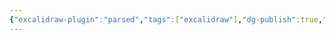 ```yaml
---
{"excalidraw-plugin":"parsed","tags":["excalidraw"],"dg-publish":true,"permalink":"/docs/assets/Drawing 2023-10-12 18.54.09.excalidraw/","dgPassFrontmatter":true}
---
```

<style> .container {font-family: sans-serif; text-align: center;} .button-wrapper button {z-index: 1;height: 40px; width: 100px; margin: 10px;padding: 5px;} .excalidraw .App-menu_top .buttonList { display: flex;} .excalidraw-wrapper { height: 800px; margin: 50px; position: relative;} :root[dir="ltr"] .excalidraw .layer-ui__wrapper .zen-mode-transition.App-menu_bottom--transition-left {transform: none;} </style><script src="https://cdn.jsdelivr.net/npm/react@17/umd/react.production.min.js"></script><script src="https://cdn.jsdelivr.net/npm/react-dom@17/umd/react-dom.production.min.js"></script><script type="text/javascript" src="https://cdn.jsdelivr.net/npm/@excalidraw/excalidraw@0/dist/excalidraw.production.min.js"></script><div id="Drawing_2023-10-12_1854.09.excalidraw.md"></div><script>(function(){const InitialData={"type":"excalidraw","version":2,"source":"https://github.com/zsviczian/obsidian-excalidraw-plugin/releases/tag/2.7.4","elements":[{"id":"u4qiNxpEaEJG9udoCZYxi","type":"rectangle","x":177.92778746348222,"y":-452.8193907560254,"width":222.40310166063966,"height":627.4365194811079,"angle":0,"strokeColor":"transparent","backgroundColor":"#b2f2bb","fillStyle":"hachure","strokeWidth":2,"strokeStyle":"solid","roughness":1,"opacity":100,"groupIds":[],"frameId":null,"roundness":{"type":3},"seed":1801979416,"version":111,"versionNonce":994453236,"isDeleted":false,"boundElements":[],"updated":1736753022168,"link":null,"locked":false,"index":"a0"},{"id":"ppDgzsjH","type":"text","x":-358.9171714528773,"y":-358.2832421345018,"width":13.759994506835938,"height":25,"angle":0,"strokeColor":"#1e1e1e","backgroundColor":"transparent","fillStyle":"hachure","strokeWidth":1,"strokeStyle":"solid","roughness":1,"opacity":100,"groupIds":[],"frameId":null,"roundness":null,"seed":617986408,"version":88,"versionNonce":550171212,"isDeleted":false,"boundElements":[],"updated":1736753022168,"link":null,"locked":false,"text":"0","rawText":"0","fontSize":20,"fontFamily":1,"textAlign":"left","verticalAlign":"top","baseline":17,"containerId":null,"originalText":"0","lineHeight":1.25,"autoResize":true,"index":"a1"},{"id":"58nw3SC7","type":"text","x":-290.9883380126409,"y":-356.0107359776866,"width":13.6199951171875,"height":25,"angle":0,"strokeColor":"#1e1e1e","backgroundColor":"transparent","fillStyle":"hachure","strokeWidth":1,"strokeStyle":"solid","roughness":1,"opacity":100,"groupIds":[],"frameId":null,"roundness":null,"seed":1536804200,"version":91,"versionNonce":1531783284,"isDeleted":false,"boundElements":[],"updated":1736753022168,"link":null,"locked":false,"text":"3","rawText":"3","fontSize":20,"fontFamily":1,"textAlign":"left","verticalAlign":"top","baseline":17,"containerId":null,"originalText":"3","lineHeight":1.25,"autoResize":true,"index":"a2"},{"id":"VLy3uCmC","type":"text","x":-266.3778182933689,"y":-357.35787174782524,"width":12.79998779296875,"height":25,"angle":0,"strokeColor":"#1e1e1e","backgroundColor":"transparent","fillStyle":"hachure","strokeWidth":1,"strokeStyle":"solid","roughness":1,"opacity":100,"groupIds":[],"frameId":null,"roundness":null,"seed":2041808488,"version":88,"versionNonce":701417676,"isDeleted":false,"boundElements":[],"updated":1736753022168,"link":null,"locked":false,"text":"4","rawText":"4","fontSize":20,"fontFamily":1,"textAlign":"left","verticalAlign":"top","baseline":17,"containerId":null,"originalText":"4","lineHeight":1.25,"autoResize":true,"index":"a3"},{"id":"P1dJsZok","type":"text","x":-195.04402219664792,"y":-357.35787174782524,"width":10.759994506835938,"height":25,"angle":0,"strokeColor":"#1e1e1e","backgroundColor":"transparent","fillStyle":"hachure","strokeWidth":1,"strokeStyle":"solid","roughness":1,"opacity":100,"groupIds":[],"frameId":null,"roundness":null,"seed":771447832,"version":112,"versionNonce":905443828,"isDeleted":false,"boundElements":[],"updated":1736753022168,"link":null,"locked":false,"text":"7","rawText":"7","fontSize":20,"fontFamily":1,"textAlign":"left","verticalAlign":"top","baseline":17,"containerId":null,"originalText":"7","lineHeight":1.25,"autoResize":true,"index":"a4"},{"id":"k3haftB2","type":"text","x":-161.90208248863303,"y":-356.5680615549186,"width":17.639999628067017,"height":25,"angle":0,"strokeColor":"#1e1e1e","backgroundColor":"transparent","fillStyle":"hachure","strokeWidth":1,"strokeStyle":"solid","roughness":1,"opacity":100,"groupIds":[],"frameId":null,"roundness":null,"seed":446853480,"version":139,"versionNonce":1091817292,"isDeleted":false,"boundElements":[],"updated":1736753022168,"link":null,"locked":false,"text":"8","rawText":"8","fontSize":20,"fontFamily":1,"textAlign":"left","verticalAlign":"top","baseline":17,"containerId":null,"originalText":"8","lineHeight":1.25,"autoResize":true,"index":"a5"},{"id":"LOBhILNU","type":"text","x":40.99459722812975,"y":-357.35787174782524,"width":28.499990344047546,"height":25,"angle":0,"strokeColor":"#1e1e1e","backgroundColor":"transparent","fillStyle":"hachure","strokeWidth":1,"strokeStyle":"solid","roughness":1,"opacity":100,"groupIds":[],"frameId":null,"roundness":null,"seed":417400856,"version":192,"versionNonce":1716296564,"isDeleted":false,"boundElements":[],"updated":1736753022168,"link":null,"locked":false,"text":"23","rawText":"23","fontSize":20,"fontFamily":1,"textAlign":"left","verticalAlign":"top","baseline":17,"containerId":null,"originalText":"23","lineHeight":1.25,"autoResize":true,"index":"a6"},{"id":"giE3VXRQ","type":"text","x":70.23820176673456,"y":-357.35787174782524,"width":27.479991793632507,"height":25,"angle":0,"strokeColor":"#1e1e1e","backgroundColor":"transparent","fillStyle":"hachure","strokeWidth":1,"strokeStyle":"solid","roughness":1,"opacity":100,"groupIds":[],"frameId":null,"roundness":null,"seed":1944148072,"version":226,"versionNonce":1727268300,"isDeleted":false,"boundElements":[],"updated":1736753022168,"link":null,"locked":false,"text":"24","rawText":"24","fontSize":20,"fontFamily":1,"textAlign":"left","verticalAlign":"top","baseline":17,"containerId":null,"originalText":"24","lineHeight":1.25,"autoResize":true,"index":"a7"},{"id":"0p8TuzvX","type":"text","x":149.7747803119027,"y":-357.35787174782524,"width":25.459989428520203,"height":25,"angle":0,"strokeColor":"#1e1e1e","backgroundColor":"transparent","fillStyle":"hachure","strokeWidth":1,"strokeStyle":"solid","roughness":1,"opacity":100,"groupIds":[],"frameId":null,"roundness":null,"seed":1755840280,"version":286,"versionNonce":915475700,"isDeleted":false,"boundElements":[],"updated":1736753022168,"link":null,"locked":false,"text":"27","rawText":"27","fontSize":20,"fontFamily":1,"textAlign":"left","verticalAlign":"top","baseline":17,"containerId":null,"originalText":"27","lineHeight":1.25,"autoResize":true,"index":"a8"},{"id":"W8z7BFDH","type":"text","x":182.5170032167212,"y":-357.35787174782524,"width":31.439990878105164,"height":25,"angle":0,"strokeColor":"#1e1e1e","backgroundColor":"transparent","fillStyle":"hachure","strokeWidth":1,"strokeStyle":"solid","roughness":1,"opacity":100,"groupIds":[],"frameId":null,"roundness":null,"seed":1969743720,"version":296,"versionNonce":9006156,"isDeleted":false,"boundElements":[],"updated":1736753022168,"link":null,"locked":false,"text":"28","rawText":"28","fontSize":20,"fontFamily":1,"textAlign":"left","verticalAlign":"top","baseline":17,"containerId":null,"originalText":"28","lineHeight":1.25,"autoResize":true,"index":"a9"},{"id":"d7T3ud2VEyRtM8vg-K3I_","type":"rectangle","x":-363.29735416173935,"y":-335.8616625048545,"width":817.4207916259766,"height":66.60978698730467,"angle":0,"strokeColor":"#1e1e1e","backgroundColor":"transparent","fillStyle":"hachure","strokeWidth":1,"strokeStyle":"solid","roughness":1,"opacity":100,"groupIds":["ixTxuLiCCy8pzfKq3PKO6"],"frameId":null,"roundness":{"type":3},"seed":969770600,"version":178,"versionNonce":944459380,"isDeleted":false,"boundElements":[],"updated":1736753022168,"link":null,"locked":false,"index":"aA"},{"id":"Aa9W5m80wjH_mQC1P5KBn","type":"rectangle","x":-364.4778808951378,"y":-336.26183950680763,"width":90,"height":68,"angle":0,"strokeColor":"#1e1e1e","backgroundColor":"transparent","fillStyle":"hachure","strokeWidth":1,"strokeStyle":"solid","roughness":1,"opacity":100,"groupIds":["ixTxuLiCCy8pzfKq3PKO6"],"frameId":null,"roundness":{"type":3},"seed":1579186536,"version":177,"versionNonce":1068368588,"isDeleted":false,"boundElements":[{"type":"text","id":"cohfVWtv"}],"updated":1736753022168,"link":null,"locked":false,"index":"aB"},{"id":"cohfVWtv","type":"text","x":-333.30787003040314,"y":-314.76183950680763,"width":27.6599782705307,"height":25,"angle":0,"strokeColor":"#1e1e1e","backgroundColor":"transparent","fillStyle":"hachure","strokeWidth":1,"strokeStyle":"solid","roughness":1,"opacity":100,"groupIds":["ixTxuLiCCy8pzfKq3PKO6"],"frameId":null,"roundness":null,"seed":27069544,"version":141,"versionNonce":1547788276,"isDeleted":false,"boundElements":[],"updated":1736753022168,"link":null,"locked":false,"text":"tid","rawText":"tid","fontSize":20,"fontFamily":1,"textAlign":"center","verticalAlign":"middle","baseline":17,"containerId":"Aa9W5m80wjH_mQC1P5KBn","originalText":"tid","lineHeight":1.25,"autoResize":true,"index":"aC"},{"id":"1palzOms4CPAIvxLtG3KT","type":"rectangle","x":-272.5612242304957,"y":-337.9139197296083,"width":98,"height":68,"angle":0,"strokeColor":"#1e1e1e","backgroundColor":"transparent","fillStyle":"hachure","strokeWidth":1,"strokeStyle":"solid","roughness":1,"opacity":100,"groupIds":["ixTxuLiCCy8pzfKq3PKO6"],"frameId":null,"roundness":{"type":3},"seed":1309622120,"version":333,"versionNonce":184273228,"isDeleted":false,"boundElements":[{"type":"text","id":"x1FnXIuV"}],"updated":1736753022168,"link":null,"locked":false,"index":"aD"},{"id":"x1FnXIuV","type":"text","x":-258.1211956971562,"y":-316.4139197296083,"width":69.119942933321,"height":25,"angle":0,"strokeColor":"#1e1e1e","backgroundColor":"transparent","fillStyle":"hachure","strokeWidth":1,"strokeStyle":"solid","roughness":1,"opacity":100,"groupIds":["ixTxuLiCCy8pzfKq3PKO6"],"frameId":null,"roundness":null,"seed":1405293160,"version":335,"versionNonce":175718772,"isDeleted":false,"boundElements":[],"updated":1736753022168,"link":null,"locked":false,"text":"status","rawText":"status","fontSize":20,"fontFamily":1,"textAlign":"center","verticalAlign":"middle","baseline":17,"containerId":"1palzOms4CPAIvxLtG3KT","originalText":"status","lineHeight":1.25,"autoResize":true,"index":"aE"},{"id":"X5KxUd_dHkeO9Pm3vnygY","type":"rectangle","x":-172.4690500113869,"y":-336.26183950680763,"width":240,"height":68,"angle":0,"strokeColor":"#1e1e1e","backgroundColor":"transparent","fillStyle":"hachure","strokeWidth":1,"strokeStyle":"solid","roughness":1,"opacity":100,"groupIds":["ixTxuLiCCy8pzfKq3PKO6"],"frameId":null,"roundness":{"type":3},"seed":964986216,"version":395,"versionNonce":1707917260,"isDeleted":false,"boundElements":[{"type":"text","id":"CdUtl9P0"}],"updated":1736753022168,"link":null,"locked":false,"index":"aF"},{"id":"CdUtl9P0","type":"text","x":-76.0490408602858,"y":-314.76183950680763,"width":47.159981697797775,"height":25,"angle":0,"strokeColor":"#1e1e1e","backgroundColor":"transparent","fillStyle":"hachure","strokeWidth":1,"strokeStyle":"solid","roughness":1,"opacity":100,"groupIds":["ixTxuLiCCy8pzfKq3PKO6"],"frameId":null,"roundness":null,"seed":1822398568,"version":389,"versionNonce":976810740,"isDeleted":false,"boundElements":[],"updated":1736753022168,"link":null,"locked":false,"text":"name","rawText":"name","fontSize":20,"fontFamily":1,"textAlign":"center","verticalAlign":"middle","baseline":17,"containerId":"X5KxUd_dHkeO9Pm3vnygY","originalText":"name","lineHeight":1.25,"autoResize":true,"index":"aG"},{"id":"DRltK24RGw-OjE3BYmdy3","type":"rectangle","x":68.12544826749996,"y":-336.26183950680763,"width":111,"height":68,"angle":0,"strokeColor":"#1e1e1e","backgroundColor":"transparent","fillStyle":"hachure","strokeWidth":1,"strokeStyle":"solid","roughness":1,"opacity":100,"groupIds":["ixTxuLiCCy8pzfKq3PKO6"],"frameId":null,"roundness":{"type":3},"seed":1356876648,"version":505,"versionNonce":1480255052,"isDeleted":false,"boundElements":[{"type":"text","id":"2wH4PHIs"},{"id":"SEc-RxDTXRUvOD1_Dq1uW","type":"arrow"}],"updated":1736753022168,"link":null,"locked":false,"index":"aH"},{"id":"2wH4PHIs","type":"text","x":89.26548747305111,"y":-314.76183950680763,"width":68.7199215888977,"height":25,"angle":0,"strokeColor":"#1e1e1e","backgroundColor":"transparent","fillStyle":"hachure","strokeWidth":1,"strokeStyle":"solid","roughness":1,"opacity":100,"groupIds":["ixTxuLiCCy8pzfKq3PKO6"],"frameId":null,"roundness":null,"seed":1888657000,"version":496,"versionNonce":168195188,"isDeleted":false,"boundElements":[],"updated":1736753022168,"link":null,"locked":false,"text":"priority","rawText":"priority","fontSize":20,"fontFamily":1,"textAlign":"center","verticalAlign":"middle","baseline":17,"containerId":"DRltK24RGw-OjE3BYmdy3","originalText":"priority","lineHeight":1.25,"autoResize":true,"index":"aI"},{"id":"ImJa7vVRBCGzlJTCNyPUp","type":"rectangle","x":179.3868685126622,"y":-336.26183950680763,"width":111,"height":68,"angle":0,"strokeColor":"#1e1e1e","backgroundColor":"transparent","fillStyle":"hachure","strokeWidth":1,"strokeStyle":"solid","roughness":1,"opacity":100,"groupIds":["ixTxuLiCCy8pzfKq3PKO6"],"frameId":null,"roundness":{"type":3},"seed":746754408,"version":572,"versionNonce":1461730508,"isDeleted":false,"boundElements":[{"type":"text","id":"SGlqFhiW"},{"id":"5DPBAK4BlTlhrVUKSb4hM","type":"arrow"},{"id":"oUFAbRFKvEh4UEuGad054","type":"arrow"}],"updated":1736753022168,"link":null,"locked":false,"index":"aJ"},{"id":"SGlqFhiW","type":"text","x":189.89691292348698,"y":-314.76183950680763,"width":89.97991117835045,"height":25,"angle":0,"strokeColor":"#1e1e1e","backgroundColor":"transparent","fillStyle":"hachure","strokeWidth":1,"strokeStyle":"solid","roughness":1,"opacity":100,"groupIds":["ixTxuLiCCy8pzfKq3PKO6"],"frameId":null,"roundness":null,"seed":1811686504,"version":581,"versionNonce":1470612980,"isDeleted":false,"boundElements":[],"updated":1736753022168,"link":null,"locked":false,"text":"elem::prev","rawText":"elem::prev","fontSize":20,"fontFamily":1,"textAlign":"center","verticalAlign":"middle","baseline":17,"containerId":"ImJa7vVRBCGzlJTCNyPUp","originalText":"elem::prev","lineHeight":1.25,"autoResize":true,"index":"aK"},{"id":"-lWjFi3uHyZ3wBvmuTiqQ","type":"rectangle","x":289.93702878572105,"y":-336.26183950680763,"width":111,"height":68,"angle":0,"strokeColor":"#1e1e1e","backgroundColor":"transparent","fillStyle":"hachure","strokeWidth":1,"strokeStyle":"solid","roughness":1,"opacity":100,"groupIds":["ixTxuLiCCy8pzfKq3PKO6"],"frameId":null,"roundness":{"type":3},"seed":1288394600,"version":599,"versionNonce":739689292,"isDeleted":false,"boundElements":[{"type":"text","id":"fzCV5Pen"}],"updated":1736753022168,"link":null,"locked":false,"index":"aL"},{"id":"fzCV5Pen","type":"text","x":299.28707303620934,"y":-314.76183950680763,"width":92.29991149902344,"height":25,"angle":0,"strokeColor":"#1e1e1e","backgroundColor":"transparent","fillStyle":"hachure","strokeWidth":1,"strokeStyle":"solid","roughness":1,"opacity":100,"groupIds":["ixTxuLiCCy8pzfKq3PKO6"],"frameId":null,"roundness":null,"seed":1396451944,"version":610,"versionNonce":1478682484,"isDeleted":false,"boundElements":[],"updated":1736753022168,"link":null,"locked":false,"text":"elem::next","rawText":"elem::next","fontSize":20,"fontFamily":1,"textAlign":"center","verticalAlign":"middle","baseline":17,"containerId":"-lWjFi3uHyZ3wBvmuTiqQ","originalText":"elem::next","lineHeight":1.25,"autoResize":true,"index":"aM"},{"id":"UUoWbxwE","type":"text","x":260.06941256357646,"y":-357.17539233767036,"width":25.97998046875,"height":25,"angle":0,"strokeColor":"#1e1e1e","backgroundColor":"transparent","fillStyle":"hachure","strokeWidth":1,"strokeStyle":"solid","roughness":1,"opacity":100,"groupIds":[],"frameId":null,"roundness":null,"seed":1361584152,"version":323,"versionNonce":1568176588,"isDeleted":false,"boundElements":[],"updated":1736753022168,"link":null,"locked":false,"text":"35","rawText":"35","fontSize":20,"fontFamily":1,"textAlign":"left","verticalAlign":"top","baseline":17,"containerId":null,"originalText":"35","lineHeight":1.25,"autoResize":true,"index":"aN"},{"id":"LehrmiJt","type":"text","x":296.4795365807003,"y":-357.35787174782524,"width":26.41998291015625,"height":25,"angle":0,"strokeColor":"#1e1e1e","backgroundColor":"transparent","fillStyle":"hachure","strokeWidth":1,"strokeStyle":"solid","roughness":1,"opacity":100,"groupIds":[],"frameId":null,"roundness":null,"seed":287426920,"version":338,"versionNonce":800970996,"isDeleted":false,"boundElements":[],"updated":1736753022168,"link":null,"locked":false,"text":"36","rawText":"36","fontSize":20,"fontFamily":1,"textAlign":"left","verticalAlign":"top","baseline":17,"containerId":null,"originalText":"36","lineHeight":1.25,"autoResize":true,"index":"aO"},{"id":"MCMHAOxq","type":"text","x":374.62368434415265,"y":-357.35787174782524,"width":18.219985961914062,"height":25,"angle":0,"strokeColor":"#1e1e1e","backgroundColor":"transparent","fillStyle":"hachure","strokeWidth":1,"strokeStyle":"solid","roughness":1,"opacity":100,"groupIds":[],"frameId":null,"roundness":null,"seed":770742120,"version":357,"versionNonce":375349324,"isDeleted":false,"boundElements":[],"updated":1736753022168,"link":null,"locked":false,"text":"41","rawText":"41","fontSize":20,"fontFamily":1,"textAlign":"left","verticalAlign":"top","baseline":17,"containerId":null,"originalText":"41","lineHeight":1.25,"autoResize":true,"index":"aP"},{"id":"zfaDhMyRJ0Ns5_SXa9A79","type":"arrow","x":345.6622284283795,"y":-275.38471735001957,"width":157.95214377314556,"height":54.442652411885945,"angle":0,"strokeColor":"#1e1e1e","backgroundColor":"transparent","fillStyle":"hachure","strokeWidth":1,"strokeStyle":"solid","roughness":1,"opacity":100,"groupIds":[],"frameId":null,"roundness":{"type":2},"seed":437951848,"version":228,"versionNonce":167680628,"isDeleted":false,"boundElements":[],"updated":1736753022168,"link":null,"locked":false,"points":[[0,0],[-15.781084744841223,37.29020848349319],[-148.630649181752,19.760310363639178],[-157.95214377314556,54.442652411885945]],"lastCommittedPoint":null,"startBinding":null,"endBinding":{"focus":0.3186239050383069,"gap":1,"elementId":"yrF7SKwoRFuS7cKK9csYn"},"startArrowhead":null,"endArrowhead":"arrow","index":"aQ"},{"id":"yrF7SKwoRFuS7cKK9csYn","type":"rectangle","x":-363.29735416173935,"y":-220.19231704153458,"width":817.4207916259766,"height":66.60978698730467,"angle":0,"strokeColor":"#1e1e1e","backgroundColor":"transparent","fillStyle":"hachure","strokeWidth":1,"strokeStyle":"solid","roughness":1,"opacity":100,"groupIds":["EXTAjIpfT91qgEBjwCsyA"],"frameId":null,"roundness":{"type":3},"seed":366063384,"version":213,"versionNonce":245724876,"isDeleted":false,"boundElements":[],"updated":1736753022168,"link":null,"locked":false,"index":"aR"},{"id":"3uUf9UGJ05gY0wVOMjSTz","type":"rectangle","x":-364.4778808951378,"y":-220.5924940434877,"width":90,"height":68,"angle":0,"strokeColor":"#1e1e1e","backgroundColor":"transparent","fillStyle":"hachure","strokeWidth":1,"strokeStyle":"solid","roughness":1,"opacity":100,"groupIds":["EXTAjIpfT91qgEBjwCsyA"],"frameId":null,"roundness":{"type":3},"seed":1929120792,"version":211,"versionNonce":833301492,"isDeleted":false,"boundElements":[{"type":"text","id":"toaAkj3Z"}],"updated":1736753022168,"link":null,"locked":false,"index":"aS"},{"id":"toaAkj3Z","type":"text","x":-333.30787003040314,"y":-199.0924940434877,"width":27.6599782705307,"height":25,"angle":0,"strokeColor":"#1e1e1e","backgroundColor":"transparent","fillStyle":"hachure","strokeWidth":1,"strokeStyle":"solid","roughness":1,"opacity":100,"groupIds":["EXTAjIpfT91qgEBjwCsyA"],"frameId":null,"roundness":null,"seed":1423100184,"version":175,"versionNonce":1927593292,"isDeleted":false,"boundElements":[],"updated":1736753022168,"link":null,"locked":false,"text":"tid","rawText":"tid","fontSize":20,"fontFamily":1,"textAlign":"center","verticalAlign":"middle","baseline":17,"containerId":"3uUf9UGJ05gY0wVOMjSTz","originalText":"tid","lineHeight":1.25,"autoResize":true,"index":"aT"},{"id":"6Jf0NR95fUPrx-VfLxPL1","type":"rectangle","x":-272.5612242304957,"y":-222.2445742662884,"width":98,"height":68,"angle":0,"strokeColor":"#1e1e1e","backgroundColor":"transparent","fillStyle":"hachure","strokeWidth":1,"strokeStyle":"solid","roughness":1,"opacity":100,"groupIds":["EXTAjIpfT91qgEBjwCsyA"],"frameId":null,"roundness":{"type":3},"seed":650765848,"version":367,"versionNonce":684297588,"isDeleted":false,"boundElements":[{"type":"text","id":"TkSEJsxN"}],"updated":1736753022168,"link":null,"locked":false,"index":"aU"},{"id":"TkSEJsxN","type":"text","x":-258.1211956971562,"y":-200.7445742662884,"width":69.119942933321,"height":25,"angle":0,"strokeColor":"#1e1e1e","backgroundColor":"transparent","fillStyle":"hachure","strokeWidth":1,"strokeStyle":"solid","roughness":1,"opacity":100,"groupIds":["EXTAjIpfT91qgEBjwCsyA"],"frameId":null,"roundness":null,"seed":1171612440,"version":369,"versionNonce":1282880460,"isDeleted":false,"boundElements":[],"updated":1736753022168,"link":null,"locked":false,"text":"status","rawText":"status","fontSize":20,"fontFamily":1,"textAlign":"center","verticalAlign":"middle","baseline":17,"containerId":"6Jf0NR95fUPrx-VfLxPL1","originalText":"status","lineHeight":1.25,"autoResize":true,"index":"aV"},{"id":"jFfUxtUBhV8QVigPeO0Cm","type":"rectangle","x":-172.4690500113869,"y":-220.5924940434877,"width":240,"height":68,"angle":0,"strokeColor":"#1e1e1e","backgroundColor":"transparent","fillStyle":"hachure","strokeWidth":1,"strokeStyle":"solid","roughness":1,"opacity":100,"groupIds":["EXTAjIpfT91qgEBjwCsyA"],"frameId":null,"roundness":{"type":3},"seed":1349074968,"version":429,"versionNonce":1084210932,"isDeleted":false,"boundElements":[{"type":"text","id":"QQjDE0Dz"}],"updated":1736753022168,"link":null,"locked":false,"index":"aW"},{"id":"QQjDE0Dz","type":"text","x":-76.0490408602858,"y":-199.0924940434877,"width":47.159981697797775,"height":25,"angle":0,"strokeColor":"#1e1e1e","backgroundColor":"transparent","fillStyle":"hachure","strokeWidth":1,"strokeStyle":"solid","roughness":1,"opacity":100,"groupIds":["EXTAjIpfT91qgEBjwCsyA"],"frameId":null,"roundness":null,"seed":1987673368,"version":423,"versionNonce":1769396812,"isDeleted":false,"boundElements":[],"updated":1736753022168,"link":null,"locked":false,"text":"name","rawText":"name","fontSize":20,"fontFamily":1,"textAlign":"center","verticalAlign":"middle","baseline":17,"containerId":"jFfUxtUBhV8QVigPeO0Cm","originalText":"name","lineHeight":1.25,"autoResize":true,"index":"aX"},{"id":"lrmwGt76d2nGZYgwcgf7p","type":"rectangle","x":68.12544826749996,"y":-220.5924940434877,"width":111,"height":68,"angle":0,"strokeColor":"#1e1e1e","backgroundColor":"transparent","fillStyle":"hachure","strokeWidth":1,"strokeStyle":"solid","roughness":1,"opacity":100,"groupIds":["EXTAjIpfT91qgEBjwCsyA"],"frameId":null,"roundness":{"type":3},"seed":1232738840,"version":539,"versionNonce":833863796,"isDeleted":false,"boundElements":[{"type":"text","id":"DsSP1rLy"},{"id":"aRbh4dGHvNvqi3EC57NTi","type":"arrow"}],"updated":1736753022168,"link":null,"locked":false,"index":"aY"},{"id":"DsSP1rLy","type":"text","x":89.26548747305111,"y":-199.0924940434877,"width":68.7199215888977,"height":25,"angle":0,"strokeColor":"#1e1e1e","backgroundColor":"transparent","fillStyle":"hachure","strokeWidth":1,"strokeStyle":"solid","roughness":1,"opacity":100,"groupIds":["EXTAjIpfT91qgEBjwCsyA"],"frameId":null,"roundness":null,"seed":207558424,"version":530,"versionNonce":1153282252,"isDeleted":false,"boundElements":[],"updated":1736753022168,"link":null,"locked":false,"text":"priority","rawText":"priority","fontSize":20,"fontFamily":1,"textAlign":"center","verticalAlign":"middle","baseline":17,"containerId":"lrmwGt76d2nGZYgwcgf7p","originalText":"priority","lineHeight":1.25,"autoResize":true,"index":"aZ"},{"id":"pNWhujHBCfuZluCGIRYO4","type":"rectangle","x":179.3868685126622,"y":-220.5924940434877,"width":111,"height":68,"angle":0,"strokeColor":"#1e1e1e","backgroundColor":"transparent","fillStyle":"hachure","strokeWidth":1,"strokeStyle":"solid","roughness":1,"opacity":100,"groupIds":["EXTAjIpfT91qgEBjwCsyA"],"frameId":null,"roundness":{"type":3},"seed":60584984,"version":607,"versionNonce":868979188,"isDeleted":false,"boundElements":[{"type":"text","id":"oZiFJR2O"},{"id":"SEc-RxDTXRUvOD1_Dq1uW","type":"arrow"}],"updated":1736753022168,"link":null,"locked":false,"index":"aa"},{"id":"oZiFJR2O","type":"text","x":189.89691292348698,"y":-199.0924940434877,"width":89.97991117835045,"height":25,"angle":0,"strokeColor":"#1e1e1e","backgroundColor":"transparent","fillStyle":"hachure","strokeWidth":1,"strokeStyle":"solid","roughness":1,"opacity":100,"groupIds":["EXTAjIpfT91qgEBjwCsyA"],"frameId":null,"roundness":null,"seed":1160130840,"version":615,"versionNonce":1843771212,"isDeleted":false,"boundElements":[],"updated":1736753022168,"link":null,"locked":false,"text":"elem::prev","rawText":"elem::prev","fontSize":20,"fontFamily":1,"textAlign":"center","verticalAlign":"middle","baseline":17,"containerId":"pNWhujHBCfuZluCGIRYO4","originalText":"elem::prev","lineHeight":1.25,"autoResize":true,"index":"ab"},{"id":"5M0ufHfITAgGj4vg6rqYN","type":"rectangle","x":289.93702878572105,"y":-220.5924940434877,"width":111,"height":68,"angle":0,"strokeColor":"#1e1e1e","backgroundColor":"transparent","fillStyle":"hachure","strokeWidth":1,"strokeStyle":"solid","roughness":1,"opacity":100,"groupIds":["EXTAjIpfT91qgEBjwCsyA"],"frameId":null,"roundness":{"type":3},"seed":141577752,"version":633,"versionNonce":367866740,"isDeleted":false,"boundElements":[{"type":"text","id":"DRWTsRdh"}],"updated":1736753022168,"link":null,"locked":false,"index":"ac"},{"id":"DRWTsRdh","type":"text","x":299.28707303620934,"y":-199.0924940434877,"width":92.29991149902344,"height":25,"angle":0,"strokeColor":"#1e1e1e","backgroundColor":"transparent","fillStyle":"hachure","strokeWidth":1,"strokeStyle":"solid","roughness":1,"opacity":100,"groupIds":["EXTAjIpfT91qgEBjwCsyA"],"frameId":null,"roundness":null,"seed":1986972440,"version":644,"versionNonce":1900604876,"isDeleted":false,"boundElements":[],"updated":1736753022168,"link":null,"locked":false,"text":"elem::next","rawText":"elem::next","fontSize":20,"fontFamily":1,"textAlign":"center","verticalAlign":"middle","baseline":17,"containerId":"5M0ufHfITAgGj4vg6rqYN","originalText":"elem::next","lineHeight":1.25,"autoResize":true,"index":"ad"},{"id":"wQwHR2JLY1_7qEqB5LADu","type":"arrow","x":345.6622284283795,"y":-159.71537188669964,"width":158.04879298420087,"height":54.692084888679005,"angle":0,"strokeColor":"#1e1e1e","backgroundColor":"transparent","fillStyle":"hachure","strokeWidth":1,"strokeStyle":"solid","roughness":1,"opacity":100,"groupIds":[],"frameId":null,"roundness":{"type":2},"seed":2039851032,"version":262,"versionNonce":1821991146,"isDeleted":false,"boundElements":[],"updated":1736753022256,"link":null,"locked":false,"points":[[0,0],[-15.781084744841223,37.29020848349319],[-148.630649181752,19.760310363639178],[-158.04879298420087,54.692084888679005]],"lastCommittedPoint":null,"startBinding":null,"endBinding":{"focus":0.8690305019145701,"gap":8.487987176678644,"elementId":"Vd3a1e5EWXU_EJXhrgJ34"},"startArrowhead":null,"endArrowhead":"arrow","index":"ae"},{"id":"-v7pwpoUTNl368lKHf2LQ","type":"rectangle","x":-363.29735416173935,"y":-109.72839909218163,"width":817.4207916259766,"height":66.60978698730467,"angle":0,"strokeColor":"#1e1e1e","backgroundColor":"transparent","fillStyle":"hachure","strokeWidth":1,"strokeStyle":"solid","roughness":1,"opacity":100,"groupIds":["RZxdy1jSdSy_N24dDDSN8"],"frameId":null,"roundness":{"type":3},"seed":931011176,"version":273,"versionNonce":1073828940,"isDeleted":false,"boundElements":[],"updated":1736753022168,"link":null,"locked":false,"index":"af"},{"id":"Z63VusxRTpjjzsRueYmPs","type":"rectangle","x":-364.4778808951378,"y":-110.12857609413476,"width":90,"height":68,"angle":0,"strokeColor":"#1e1e1e","backgroundColor":"transparent","fillStyle":"hachure","strokeWidth":1,"strokeStyle":"solid","roughness":1,"opacity":100,"groupIds":["RZxdy1jSdSy_N24dDDSN8"],"frameId":null,"roundness":{"type":3},"seed":10390888,"version":271,"versionNonce":983950964,"isDeleted":false,"boundElements":[{"type":"text","id":"HI8l49mo"}],"updated":1736753022168,"link":null,"locked":false,"index":"ag"},{"id":"HI8l49mo","type":"text","x":-333.30787003040314,"y":-88.62857609413476,"width":27.6599782705307,"height":25,"angle":0,"strokeColor":"#1e1e1e","backgroundColor":"transparent","fillStyle":"hachure","strokeWidth":1,"strokeStyle":"solid","roughness":1,"opacity":100,"groupIds":["RZxdy1jSdSy_N24dDDSN8"],"frameId":null,"roundness":null,"seed":1396220008,"version":235,"versionNonce":401140428,"isDeleted":false,"boundElements":[],"updated":1736753022168,"link":null,"locked":false,"text":"tid","rawText":"tid","fontSize":20,"fontFamily":1,"textAlign":"center","verticalAlign":"middle","baseline":17,"containerId":"Z63VusxRTpjjzsRueYmPs","originalText":"tid","lineHeight":1.25,"autoResize":true,"index":"ah"},{"id":"c9DNleHYaogK365hq5EAl","type":"rectangle","x":-272.5612242304957,"y":-111.78065631693545,"width":98,"height":68,"angle":0,"strokeColor":"#1e1e1e","backgroundColor":"transparent","fillStyle":"hachure","strokeWidth":1,"strokeStyle":"solid","roughness":1,"opacity":100,"groupIds":["RZxdy1jSdSy_N24dDDSN8"],"frameId":null,"roundness":{"type":3},"seed":253252456,"version":427,"versionNonce":1737029620,"isDeleted":false,"boundElements":[{"type":"text","id":"Ra5QIXGj"}],"updated":1736753022168,"link":null,"locked":false,"index":"ai"},{"id":"Ra5QIXGj","type":"text","x":-258.1211956971562,"y":-90.28065631693545,"width":69.119942933321,"height":25,"angle":0,"strokeColor":"#1e1e1e","backgroundColor":"transparent","fillStyle":"hachure","strokeWidth":1,"strokeStyle":"solid","roughness":1,"opacity":100,"groupIds":["RZxdy1jSdSy_N24dDDSN8"],"frameId":null,"roundness":null,"seed":982099560,"version":429,"versionNonce":1805234508,"isDeleted":false,"boundElements":[],"updated":1736753022168,"link":null,"locked":false,"text":"status","rawText":"status","fontSize":20,"fontFamily":1,"textAlign":"center","verticalAlign":"middle","baseline":17,"containerId":"c9DNleHYaogK365hq5EAl","originalText":"status","lineHeight":1.25,"autoResize":true,"index":"aj"},{"id":"UwC8QuJa3HX1bcwHkY4PS","type":"rectangle","x":-172.4690500113869,"y":-110.12857609413476,"width":240,"height":68,"angle":0,"strokeColor":"#1e1e1e","backgroundColor":"transparent","fillStyle":"hachure","strokeWidth":1,"strokeStyle":"solid","roughness":1,"opacity":100,"groupIds":["RZxdy1jSdSy_N24dDDSN8"],"frameId":null,"roundness":{"type":3},"seed":844667240,"version":489,"versionNonce":2030950772,"isDeleted":false,"boundElements":[{"type":"text","id":"JgPsubAU"}],"updated":1736753022168,"link":null,"locked":false,"index":"ak"},{"id":"JgPsubAU","type":"text","x":-76.0490408602858,"y":-88.62857609413476,"width":47.159981697797775,"height":25,"angle":0,"strokeColor":"#1e1e1e","backgroundColor":"transparent","fillStyle":"hachure","strokeWidth":1,"strokeStyle":"solid","roughness":1,"opacity":100,"groupIds":["RZxdy1jSdSy_N24dDDSN8"],"frameId":null,"roundness":null,"seed":1506880616,"version":483,"versionNonce":1248700364,"isDeleted":false,"boundElements":[],"updated":1736753022168,"link":null,"locked":false,"text":"name","rawText":"name","fontSize":20,"fontFamily":1,"textAlign":"center","verticalAlign":"middle","baseline":17,"containerId":"UwC8QuJa3HX1bcwHkY4PS","originalText":"name","lineHeight":1.25,"autoResize":true,"index":"al"},{"id":"Vd3a1e5EWXU_EJXhrgJ34","type":"rectangle","x":68.12544826749996,"y":-110.12857609413476,"width":111,"height":68,"angle":0,"strokeColor":"#1e1e1e","backgroundColor":"transparent","fillStyle":"hachure","strokeWidth":1,"strokeStyle":"solid","roughness":1,"opacity":100,"groupIds":["RZxdy1jSdSy_N24dDDSN8"],"frameId":null,"roundness":{"type":3},"seed":1254055784,"version":599,"versionNonce":444238580,"isDeleted":false,"boundElements":[{"id":"wQwHR2JLY1_7qEqB5LADu","type":"arrow"},{"type":"text","id":"ebFrszDt"},{"id":"iIdApczJ-LbqQgQn2FVp1","type":"arrow"}],"updated":1736753022168,"link":null,"locked":false,"index":"am"},{"id":"ebFrszDt","type":"text","x":89.26548747305111,"y":-88.62857609413476,"width":68.7199215888977,"height":25,"angle":0,"strokeColor":"#1e1e1e","backgroundColor":"transparent","fillStyle":"hachure","strokeWidth":1,"strokeStyle":"solid","roughness":1,"opacity":100,"groupIds":["RZxdy1jSdSy_N24dDDSN8"],"frameId":null,"roundness":null,"seed":91173480,"version":590,"versionNonce":1216269900,"isDeleted":false,"boundElements":[],"updated":1736753022168,"link":null,"locked":false,"text":"priority","rawText":"priority","fontSize":20,"fontFamily":1,"textAlign":"center","verticalAlign":"middle","baseline":17,"containerId":"Vd3a1e5EWXU_EJXhrgJ34","originalText":"priority","lineHeight":1.25,"autoResize":true,"index":"an"},{"id":"ZpWWHM2WWUnnXf26y6-bC","type":"rectangle","x":179.3868685126622,"y":-110.12857609413476,"width":111,"height":68,"angle":0,"strokeColor":"#1e1e1e","backgroundColor":"transparent","fillStyle":"hachure","strokeWidth":1,"strokeStyle":"solid","roughness":1,"opacity":100,"groupIds":["RZxdy1jSdSy_N24dDDSN8"],"frameId":null,"roundness":{"type":3},"seed":548185448,"version":663,"versionNonce":508890228,"isDeleted":false,"boundElements":[{"type":"text","id":"EGnvfyJg"}],"updated":1736753022168,"link":null,"locked":false,"index":"ao"},{"id":"EGnvfyJg","type":"text","x":189.89691292348698,"y":-88.62857609413476,"width":89.97991117835045,"height":25,"angle":0,"strokeColor":"#1e1e1e","backgroundColor":"transparent","fillStyle":"hachure","strokeWidth":1,"strokeStyle":"solid","roughness":1,"opacity":100,"groupIds":["RZxdy1jSdSy_N24dDDSN8"],"frameId":null,"roundness":null,"seed":2042869864,"version":675,"versionNonce":1722229964,"isDeleted":false,"boundElements":[],"updated":1736753022168,"link":null,"locked":false,"text":"elem::prev","rawText":"elem::prev","fontSize":20,"fontFamily":1,"textAlign":"center","verticalAlign":"middle","baseline":17,"containerId":"ZpWWHM2WWUnnXf26y6-bC","originalText":"elem::prev","lineHeight":1.25,"autoResize":true,"index":"ap"},{"id":"L3rZyBKUYHFkGHdWnozuV","type":"rectangle","x":289.93702878572105,"y":-110.12857609413476,"width":111,"height":68,"angle":0,"strokeColor":"#1e1e1e","backgroundColor":"transparent","fillStyle":"hachure","strokeWidth":1,"strokeStyle":"solid","roughness":1,"opacity":100,"groupIds":["RZxdy1jSdSy_N24dDDSN8"],"frameId":null,"roundness":{"type":3},"seed":1686137704,"version":693,"versionNonce":375610868,"isDeleted":false,"boundElements":[{"type":"text","id":"31Z8bZoz"}],"updated":1736753022168,"link":null,"locked":false,"index":"aq"},{"id":"31Z8bZoz","type":"text","x":299.28707303620934,"y":-88.62857609413476,"width":92.29991149902344,"height":25,"angle":0,"strokeColor":"#1e1e1e","backgroundColor":"transparent","fillStyle":"hachure","strokeWidth":1,"strokeStyle":"solid","roughness":1,"opacity":100,"groupIds":["RZxdy1jSdSy_N24dDDSN8"],"frameId":null,"roundness":null,"seed":1529790056,"version":704,"versionNonce":2055252812,"isDeleted":false,"boundElements":[],"updated":1736753022168,"link":null,"locked":false,"text":"elem::next","rawText":"elem::next","fontSize":20,"fontFamily":1,"textAlign":"center","verticalAlign":"middle","baseline":17,"containerId":"L3rZyBKUYHFkGHdWnozuV","originalText":"elem::next","lineHeight":1.25,"autoResize":true,"index":"ar"},{"id":"DVgxZ4nBBEvEpHcIyguTk","type":"arrow","x":345.6622284283795,"y":-49.251453937346696,"width":158.04879298420087,"height":54.69208488867898,"angle":0,"strokeColor":"#1e1e1e","backgroundColor":"transparent","fillStyle":"hachure","strokeWidth":1,"strokeStyle":"solid","roughness":1,"opacity":100,"groupIds":[],"frameId":null,"roundness":{"type":2},"seed":781889896,"version":320,"versionNonce":1894887018,"isDeleted":false,"boundElements":[],"updated":1736753022256,"link":null,"locked":false,"points":[[0,0],[-15.781084744841223,37.29020848349319],[-148.630649181752,19.760310363639178],[-158.04879298420087,54.69208488867898]],"lastCommittedPoint":null,"startBinding":null,"endBinding":{"elementId":"ERMzSiHT2ztT9zCoFekRh","focus":0.8608738859622873,"gap":8.487987176678644},"startArrowhead":null,"endArrowhead":"arrow","index":"as"},{"id":"dlCZ1-_elBFqKGwzifaN8","type":"rectangle","x":-363.29735416173935,"y":2.691873306811374,"width":817.4207916259766,"height":66.60978698730467,"angle":0,"strokeColor":"#1e1e1e","backgroundColor":"transparent","fillStyle":"hachure","strokeWidth":1,"strokeStyle":"solid","roughness":1,"opacity":100,"groupIds":["JXT1vr_1NOwM78dAGIGOZ"],"frameId":null,"roundness":{"type":3},"seed":448694552,"version":302,"versionNonce":375742924,"isDeleted":false,"boundElements":[{"id":"zfaDhMyRJ0Ns5_SXa9A79","type":"arrow"}],"updated":1736753022168,"link":null,"locked":false,"index":"at"},{"id":"cuALlA6DjRG-cdymkLmei","type":"rectangle","x":-364.4778808951378,"y":2.291696304858249,"width":90,"height":68,"angle":0,"strokeColor":"#1e1e1e","backgroundColor":"transparent","fillStyle":"hachure","strokeWidth":1,"strokeStyle":"solid","roughness":1,"opacity":100,"groupIds":["JXT1vr_1NOwM78dAGIGOZ"],"frameId":null,"roundness":{"type":3},"seed":960341528,"version":298,"versionNonce":1987277044,"isDeleted":false,"boundElements":[{"type":"text","id":"vxrXCh7O"}],"updated":1736753022168,"link":null,"locked":false,"index":"au"},{"id":"vxrXCh7O","type":"text","x":-333.30787003040314,"y":23.79169630485825,"width":27.6599782705307,"height":25,"angle":0,"strokeColor":"#1e1e1e","backgroundColor":"transparent","fillStyle":"hachure","strokeWidth":1,"strokeStyle":"solid","roughness":1,"opacity":100,"groupIds":["JXT1vr_1NOwM78dAGIGOZ"],"frameId":null,"roundness":null,"seed":1406214936,"version":263,"versionNonce":1903118412,"isDeleted":false,"boundElements":[],"updated":1736753022168,"link":null,"locked":false,"text":"tid","rawText":"tid","fontSize":20,"fontFamily":1,"textAlign":"center","verticalAlign":"middle","baseline":17,"containerId":"cuALlA6DjRG-cdymkLmei","originalText":"tid","lineHeight":1.25,"autoResize":true,"index":"av"},{"id":"toL3UIoxNNTavWoUMmQH6","type":"rectangle","x":-272.5612242304957,"y":0.6396160820575574,"width":98,"height":68,"angle":0,"strokeColor":"#1e1e1e","backgroundColor":"transparent","fillStyle":"hachure","strokeWidth":1,"strokeStyle":"solid","roughness":1,"opacity":100,"groupIds":["JXT1vr_1NOwM78dAGIGOZ"],"frameId":null,"roundness":{"type":3},"seed":686620696,"version":454,"versionNonce":373371508,"isDeleted":false,"boundElements":[{"type":"text","id":"jlKF0Xup"}],"updated":1736753022168,"link":null,"locked":false,"index":"aw"},{"id":"jlKF0Xup","type":"text","x":-258.1211956971562,"y":22.139616082057557,"width":69.119942933321,"height":25,"angle":0,"strokeColor":"#1e1e1e","backgroundColor":"transparent","fillStyle":"hachure","strokeWidth":1,"strokeStyle":"solid","roughness":1,"opacity":100,"groupIds":["JXT1vr_1NOwM78dAGIGOZ"],"frameId":null,"roundness":null,"seed":142949656,"version":457,"versionNonce":1333288652,"isDeleted":false,"boundElements":[],"updated":1736753022168,"link":null,"locked":false,"text":"status","rawText":"status","fontSize":20,"fontFamily":1,"textAlign":"center","verticalAlign":"middle","baseline":17,"containerId":"toL3UIoxNNTavWoUMmQH6","originalText":"status","lineHeight":1.25,"autoResize":true,"index":"ax"},{"id":"appCxvIWkrZzosO_NgvJf","type":"rectangle","x":-172.4690500113869,"y":2.291696304858249,"width":240,"height":68,"angle":0,"strokeColor":"#1e1e1e","backgroundColor":"transparent","fillStyle":"hachure","strokeWidth":1,"strokeStyle":"solid","roughness":1,"opacity":100,"groupIds":["JXT1vr_1NOwM78dAGIGOZ"],"frameId":null,"roundness":{"type":3},"seed":604887576,"version":516,"versionNonce":1239073780,"isDeleted":false,"boundElements":[{"type":"text","id":"z7co5jmz"}],"updated":1736753022168,"link":null,"locked":false,"index":"ay"},{"id":"z7co5jmz","type":"text","x":-76.0490408602858,"y":23.79169630485825,"width":47.159981697797775,"height":25,"angle":0,"strokeColor":"#1e1e1e","backgroundColor":"transparent","fillStyle":"hachure","strokeWidth":1,"strokeStyle":"solid","roughness":1,"opacity":100,"groupIds":["JXT1vr_1NOwM78dAGIGOZ"],"frameId":null,"roundness":null,"seed":1585108760,"version":511,"versionNonce":1763353932,"isDeleted":false,"boundElements":[],"updated":1736753022168,"link":null,"locked":false,"text":"name","rawText":"name","fontSize":20,"fontFamily":1,"textAlign":"center","verticalAlign":"middle","baseline":17,"containerId":"appCxvIWkrZzosO_NgvJf","originalText":"name","lineHeight":1.25,"autoResize":true,"index":"az"},{"id":"ERMzSiHT2ztT9zCoFekRh","type":"rectangle","x":68.12544826749996,"y":2.291696304858249,"width":111,"height":68,"angle":0,"strokeColor":"#1e1e1e","backgroundColor":"transparent","fillStyle":"hachure","strokeWidth":1,"strokeStyle":"solid","roughness":1,"opacity":100,"groupIds":["JXT1vr_1NOwM78dAGIGOZ"],"frameId":null,"roundness":{"type":3},"seed":473969688,"version":628,"versionNonce":1195779444,"isDeleted":false,"boundElements":[{"type":"text","id":"sXleAYfI"},{"id":"wQwHR2JLY1_7qEqB5LADu","type":"arrow"},{"id":"DVgxZ4nBBEvEpHcIyguTk","type":"arrow"}],"updated":1736753022168,"link":null,"locked":false,"index":"b00"},{"id":"sXleAYfI","type":"text","x":89.26548747305111,"y":23.79169630485825,"width":68.7199215888977,"height":25,"angle":0,"strokeColor":"#1e1e1e","backgroundColor":"transparent","fillStyle":"hachure","strokeWidth":1,"strokeStyle":"solid","roughness":1,"opacity":100,"groupIds":["JXT1vr_1NOwM78dAGIGOZ"],"frameId":null,"roundness":null,"seed":324137240,"version":618,"versionNonce":1404050380,"isDeleted":false,"boundElements":[],"updated":1736753022168,"link":null,"locked":false,"text":"priority","rawText":"priority","fontSize":20,"fontFamily":1,"textAlign":"center","verticalAlign":"middle","baseline":17,"containerId":"ERMzSiHT2ztT9zCoFekRh","originalText":"priority","lineHeight":1.25,"autoResize":true,"index":"b01"},{"id":"kMZd6uPHA2h7c7FHxmB51","type":"rectangle","x":179.3868685126622,"y":2.291696304858249,"width":111,"height":68,"angle":0,"strokeColor":"#1e1e1e","backgroundColor":"transparent","fillStyle":"hachure","strokeWidth":1,"strokeStyle":"solid","roughness":1,"opacity":100,"groupIds":["JXT1vr_1NOwM78dAGIGOZ"],"frameId":null,"roundness":{"type":3},"seed":455347736,"version":692,"versionNonce":331962100,"isDeleted":false,"boundElements":[{"type":"text","id":"haRYs7uD"},{"id":"iIdApczJ-LbqQgQn2FVp1","type":"arrow"},{"id":"MgyAdCy1vYAcuoRETtmqc","type":"arrow"}],"updated":1736753022168,"link":null,"locked":false,"index":"b02"},{"id":"haRYs7uD","type":"text","x":189.89691292348698,"y":23.79169630485825,"width":89.97991117835045,"height":25,"angle":0,"strokeColor":"#1e1e1e","backgroundColor":"transparent","fillStyle":"hachure","strokeWidth":1,"strokeStyle":"solid","roughness":1,"opacity":100,"groupIds":["JXT1vr_1NOwM78dAGIGOZ"],"frameId":null,"roundness":null,"seed":2091551512,"version":703,"versionNonce":1767031372,"isDeleted":false,"boundElements":[],"updated":1736753022168,"link":null,"locked":false,"text":"elem::prev","rawText":"elem::prev","fontSize":20,"fontFamily":1,"textAlign":"center","verticalAlign":"middle","baseline":17,"containerId":"kMZd6uPHA2h7c7FHxmB51","originalText":"elem::prev","lineHeight":1.25,"autoResize":true,"index":"b03"},{"id":"ZvtXqXbLhdO9GS3MWXWsv","type":"rectangle","x":289.93702878572105,"y":2.291696304858249,"width":111,"height":68,"angle":0,"strokeColor":"#1e1e1e","backgroundColor":"transparent","fillStyle":"hachure","strokeWidth":1,"strokeStyle":"solid","roughness":1,"opacity":100,"groupIds":["JXT1vr_1NOwM78dAGIGOZ"],"frameId":null,"roundness":{"type":3},"seed":1113155608,"version":721,"versionNonce":468342900,"isDeleted":false,"boundElements":[{"type":"text","id":"AFComYjY"},{"id":"4fUI6AuX-1qn9HUAj0-Cc","type":"arrow"}],"updated":1736753022168,"link":null,"locked":false,"index":"b04"},{"id":"AFComYjY","type":"text","x":299.28707303620934,"y":23.79169630485825,"width":92.29991149902344,"height":25,"angle":0,"strokeColor":"#1e1e1e","backgroundColor":"transparent","fillStyle":"hachure","strokeWidth":1,"strokeStyle":"solid","roughness":1,"opacity":100,"groupIds":["JXT1vr_1NOwM78dAGIGOZ"],"frameId":null,"roundness":null,"seed":136619288,"version":732,"versionNonce":819763404,"isDeleted":false,"boundElements":[],"updated":1736753022168,"link":null,"locked":false,"text":"elem::next","rawText":"elem::next","fontSize":20,"fontFamily":1,"textAlign":"center","verticalAlign":"middle","baseline":17,"containerId":"ZvtXqXbLhdO9GS3MWXWsv","originalText":"elem::next","lineHeight":1.25,"autoResize":true,"index":"b05"},{"id":"SEc-RxDTXRUvOD1_Dq1uW","type":"arrow","x":238.93291311253373,"y":-221.5924940434877,"width":54.038505195026715,"height":71.57078221252772,"angle":0,"strokeColor":"#1e1e1e","backgroundColor":"transparent","fillStyle":"hachure","strokeWidth":1,"strokeStyle":"solid","roughness":1,"opacity":100,"groupIds":[],"frameId":null,"roundness":{"type":2},"seed":1939048296,"version":132,"versionNonce":1419621930,"isDeleted":false,"boundElements":[],"updated":1736753022256,"link":null,"locked":false,"points":[[0,0],[-2.1809680796826854,-16.47450602484531],[-46.965180166500346,-36.35331582685507],[-54.038505195026715,-71.57078221252772]],"lastCommittedPoint":null,"startBinding":{"focus":0.14465574600620162,"gap":1,"elementId":"pNWhujHBCfuZluCGIRYO4"},"endBinding":{"focus":-0.9536769424221088,"gap":5.768959650007048,"elementId":"DRltK24RGw-OjE3BYmdy3"},"startArrowhead":null,"endArrowhead":"arrow","index":"b06"},{"id":"aRbh4dGHvNvqi3EC57NTi","type":"arrow","x":238.69148236294802,"y":-109.61889902815471,"width":53.79707444544101,"height":70.85222305315762,"angle":0,"strokeColor":"#1e1e1e","backgroundColor":"transparent","fillStyle":"hachure","strokeWidth":1,"strokeStyle":"solid","roughness":1,"opacity":100,"groupIds":[],"frameId":null,"roundness":{"type":2},"seed":1828941928,"version":175,"versionNonce":1104393066,"isDeleted":false,"boundElements":[],"updated":1736753022256,"link":null,"locked":false,"points":[[0,0],[-2.5087021607292854,-17.348083896978153],[-47.292914247546946,-37.22689369898791],[-53.79707444544101,-70.85222305315762]],"lastCommittedPoint":null,"startBinding":null,"endBinding":{"focus":-0.9679149393505954,"gap":5.768959650007048,"elementId":"lrmwGt76d2nGZYgwcgf7p"},"startArrowhead":null,"endArrowhead":"arrow","index":"b07"},{"id":"iIdApczJ-LbqQgQn2FVp1","type":"arrow","x":238.69148236294802,"y":0.41607100119432516,"width":53.79707444544101,"height":70.85222305315769,"angle":0,"strokeColor":"#1e1e1e","backgroundColor":"transparent","fillStyle":"hachure","strokeWidth":1,"strokeStyle":"solid","roughness":1,"opacity":100,"groupIds":[],"frameId":null,"roundness":{"type":2},"seed":165205096,"version":244,"versionNonce":71586090,"isDeleted":false,"boundElements":[],"updated":1736753022256,"link":null,"locked":false,"points":[[0,0],[-2.5087021607292854,-17.348083896978153],[-47.292914247546946,-37.22689369898791],[-53.79707444544101,-70.85222305315769]],"lastCommittedPoint":null,"startBinding":{"elementId":"kMZd6uPHA2h7c7FHxmB51","focus":0.14884253062003075,"gap":1.8756253036639237},"endBinding":{"elementId":"Vd3a1e5EWXU_EJXhrgJ34","focus":-0.9692515382420792,"gap":5.768959650007048},"startArrowhead":null,"endArrowhead":"arrow","index":"b08"},{"id":"ysHgD3EzQ73zjccK1bw3N","type":"rectangle","x":454.9389740943175,"y":-478.48759106329453,"width":202,"height":72,"angle":0,"strokeColor":"#1e1e1e","backgroundColor":"transparent","fillStyle":"hachure","strokeWidth":1,"strokeStyle":"solid","roughness":1,"opacity":100,"groupIds":[],"frameId":null,"roundness":{"type":3},"seed":1798298648,"version":240,"versionNonce":1087231436,"isDeleted":false,"boundElements":[{"type":"text","id":"Yr7m68Rz"}],"updated":1736753022168,"link":null,"locked":false,"index":"b09"},{"id":"Yr7m68Rz","type":"text","x":543.0349841236334,"y":-462.48759106329453,"width":25.807979941368103,"height":40,"angle":0,"strokeColor":"#1e1e1e","backgroundColor":"transparent","fillStyle":"hachure","strokeWidth":1,"strokeStyle":"solid","roughness":1,"opacity":100,"groupIds":[],"frameId":null,"roundness":null,"seed":1866098712,"version":59,"versionNonce":1543257332,"isDeleted":false,"boundElements":[],"updated":1736753022168,"link":null,"locked":false,"text":"list\n","rawText":"list\n","fontSize":16,"fontFamily":1,"textAlign":"center","verticalAlign":"middle","baseline":33,"containerId":"ysHgD3EzQ73zjccK1bw3N","originalText":"list\n","lineHeight":1.25,"autoResize":true,"index":"b0A"},{"id":"mmhdooqCWggP7AI_aUJWd","type":"rectangle","x":459.08176391549057,"y":-442.110206618637,"width":93,"height":33,"angle":0,"strokeColor":"#1e1e1e","backgroundColor":"transparent","fillStyle":"hachure","strokeWidth":1,"strokeStyle":"solid","roughness":1,"opacity":100,"groupIds":[],"frameId":null,"roundness":{"type":3},"seed":932421144,"version":96,"versionNonce":514407500,"isDeleted":false,"boundElements":[{"type":"text","id":"0WtivuDT"},{"id":"5DPBAK4BlTlhrVUKSb4hM","type":"arrow"}],"updated":1736753022168,"link":null,"locked":false,"index":"b0B"},{"id":"0WtivuDT","type":"text","x":487.3017697108502,"y":-435.610206618637,"width":36.55998840928078,"height":20,"angle":0,"strokeColor":"#1e1e1e","backgroundColor":"transparent","fillStyle":"hachure","strokeWidth":1,"strokeStyle":"solid","roughness":1,"opacity":100,"groupIds":[],"frameId":null,"roundness":null,"seed":78125848,"version":54,"versionNonce":1758494324,"isDeleted":false,"boundElements":[],"updated":1736753022168,"link":null,"locked":false,"text":"head","rawText":"head","fontSize":16,"fontFamily":1,"textAlign":"center","verticalAlign":"middle","baseline":13,"containerId":"mmhdooqCWggP7AI_aUJWd","originalText":"head","lineHeight":1.25,"autoResize":true,"index":"b0C"},{"id":"H9QSijw6PurTXNeKZfEGQ","type":"rectangle","x":563.1466955465515,"y":-442.110206618637,"width":93,"height":33,"angle":0,"strokeColor":"#1e1e1e","backgroundColor":"transparent","fillStyle":"hachure","strokeWidth":1,"strokeStyle":"solid","roughness":1,"opacity":100,"groupIds":[],"frameId":null,"roundness":{"type":3},"seed":1697564184,"version":122,"versionNonce":693359308,"isDeleted":false,"boundElements":[{"type":"text","id":"28AA4tlA"},{"id":"MgyAdCy1vYAcuoRETtmqc","type":"arrow"},{"id":"5DPBAK4BlTlhrVUKSb4hM","type":"arrow"}],"updated":1736753022168,"link":null,"locked":false,"index":"b0D"},{"id":"28AA4tlA","type":"text","x":595.9347051901062,"y":-435.610206618637,"width":27.423980712890625,"height":20,"angle":0,"strokeColor":"#1e1e1e","backgroundColor":"transparent","fillStyle":"hachure","strokeWidth":1,"strokeStyle":"solid","roughness":1,"opacity":100,"groupIds":[],"frameId":null,"roundness":null,"seed":469198104,"version":88,"versionNonce":614502388,"isDeleted":false,"boundElements":[],"updated":1736753022168,"link":null,"locked":false,"text":"tail","rawText":"tail","fontSize":16,"fontFamily":1,"textAlign":"center","verticalAlign":"middle","baseline":13,"containerId":"H9QSijw6PurTXNeKZfEGQ","originalText":"tail","lineHeight":1.25,"autoResize":true,"index":"b0E"},{"id":"5DPBAK4BlTlhrVUKSb4hM","type":"arrow","x":504.76613105674807,"y":-408.110206618637,"width":313.191757248241,"height":65.12538966089835,"angle":0,"strokeColor":"#1e1e1e","backgroundColor":"transparent","fillStyle":"hachure","strokeWidth":1,"strokeStyle":"solid","roughness":1,"opacity":100,"groupIds":[],"frameId":null,"roundness":{"type":2},"seed":166313240,"version":255,"versionNonce":1069164906,"isDeleted":false,"boundElements":[],"updated":1736753022256,"link":null,"locked":false,"points":[[0,0],[-28.070737123962942,30.994620771336542],[-258.56054469969797,29.982309032629303],[-313.191757248241,65.12538966089835]],"lastCommittedPoint":null,"startBinding":{"elementId":"mmhdooqCWggP7AI_aUJWd","focus":-0.24467207632164117,"gap":1},"endBinding":{"elementId":"ImJa7vVRBCGzlJTCNyPUp","focus":-0.9839748848686006,"gap":6.722977450931012},"startArrowhead":null,"endArrowhead":"arrow","index":"b0F"},{"id":"MgyAdCy1vYAcuoRETtmqc","type":"arrow","x":625.5877934396319,"y":-396.1801405902807,"width":437.06588674071065,"height":530.4867196181583,"angle":0,"strokeColor":"#1e1e1e","backgroundColor":"transparent","fillStyle":"hachure","strokeWidth":1,"strokeStyle":"solid","roughness":1,"opacity":100,"groupIds":[],"frameId":null,"roundness":{"type":2},"seed":745999640,"version":609,"versionNonce":2051370026,"isDeleted":false,"boundElements":[],"updated":1736753022256,"link":null,"locked":false,"points":[[0,0],[-15.001159975725045,468.05702587598955],[-381.5187580967504,530.4867196181583],[-437.06588674071065,470.5066765101312]],"lastCommittedPoint":null,"startBinding":{"elementId":"H9QSijw6PurTXNeKZfEGQ","focus":-0.35902083688369335,"gap":12.930066028356237},"endBinding":{"elementId":"kMZd6uPHA2h7c7FHxmB51","focus":0.9379402867561285,"gap":4.034839614992222},"startArrowhead":null,"endArrowhead":"arrow","index":"b0G"},{"id":"4fUI6AuX-1qn9HUAj0-Cc","type":"arrow","x":354.8106775931823,"y":76.24069087956957,"width":0.8588225839020538,"height":26.376704324163143,"angle":0,"strokeColor":"#1e1e1e","backgroundColor":"transparent","fillStyle":"hachure","strokeWidth":1,"strokeStyle":"solid","roughness":1,"opacity":100,"groupIds":[],"frameId":null,"roundness":{"type":2},"seed":1391573864,"version":157,"versionNonce":1246596778,"isDeleted":false,"boundElements":[],"updated":1736753022256,"link":null,"locked":false,"points":[[0,0],[-0.8588225839020538,26.376704324163143]],"lastCommittedPoint":null,"startBinding":{"focus":-0.1885699088346023,"gap":5.948994574711321,"elementId":"ZvtXqXbLhdO9GS3MWXWsv"},"endBinding":{"focus":0.06301812425534026,"gap":9.235139920804386,"elementId":"0y8FSHom"},"startArrowhead":null,"endArrowhead":"arrow","index":"b0H"},{"id":"0y8FSHom","type":"text","x":326.8270747967425,"y":112.86858381138711,"width":42,"height":48.85722541999247,"angle":0,"strokeColor":"#1e1e1e","backgroundColor":"transparent","fillStyle":"hachure","strokeWidth":1,"strokeStyle":"solid","roughness":1,"opacity":100,"groupIds":[],"frameId":null,"roundness":null,"seed":444295192,"version":78,"versionNonce":2022449908,"isDeleted":false,"boundElements":[],"updated":1736753022168,"link":null,"locked":false,"text":"💀","rawText":"💀","fontSize":39.085780335993974,"fontFamily":1,"textAlign":"left","verticalAlign":"top","baseline":34,"containerId":null,"originalText":"💀","lineHeight":1.25,"autoResize":true,"index":"b0I"},{"id":"WdZNwmVv","type":"text","x":213.0628220172168,"y":-429.1594218166141,"width":42,"height":48.85722541999247,"angle":0,"strokeColor":"#1e1e1e","backgroundColor":"transparent","fillStyle":"hachure","strokeWidth":1,"strokeStyle":"solid","roughness":1,"opacity":100,"groupIds":[],"frameId":null,"roundness":null,"seed":2000414312,"version":133,"versionNonce":1072870988,"isDeleted":false,"boundElements":[{"id":"4fUI6AuX-1qn9HUAj0-Cc","type":"arrow"}],"updated":1736753022168,"link":null,"locked":false,"text":"💀","rawText":"💀","fontSize":39.085780335993974,"fontFamily":1,"textAlign":"left","verticalAlign":"top","baseline":34,"containerId":null,"originalText":"💀","lineHeight":1.25,"autoResize":true,"index":"b0J"},{"id":"oUFAbRFKvEh4UEuGad054","type":"arrow","x":232.97593356602513,"y":-340.820096376136,"width":0.43225232339483455,"height":40.577601862765505,"angle":0,"strokeColor":"#1e1e1e","backgroundColor":"transparent","fillStyle":"hachure","strokeWidth":1,"strokeStyle":"solid","roughness":1,"opacity":100,"groupIds":[],"frameId":null,"roundness":{"type":2},"seed":1239058024,"version":40,"versionNonce":592468138,"isDeleted":false,"boundElements":[],"updated":1736753022256,"link":null,"locked":false,"points":[[0,0],[0.43225232339483455,-40.577601862765505]],"lastCommittedPoint":null,"startBinding":{"elementId":"ImJa7vVRBCGzlJTCNyPUp","focus":-0.04156078475248961,"gap":4.558256869328375},"endBinding":null,"startArrowhead":null,"endArrowhead":"arrow","index":"b0K"}],"appState":{"theme":"light","viewBackgroundColor":"#ffffff","currentItemStrokeColor":"#1e1e1e","currentItemBackgroundColor":"transparent","currentItemFillStyle":"hachure","currentItemStrokeWidth":1,"currentItemStrokeStyle":"solid","currentItemRoughness":1,"currentItemOpacity":100,"currentItemFontFamily":1,"currentItemFontSize":20,"currentItemTextAlign":"left","currentItemStartArrowhead":null,"currentItemEndArrowhead":"arrow","currentItemArrowType":"round","scrollX":391.35722928684277,"scrollY":499.18380573328346,"zoom":{"value":1.660194},"currentItemRoundness":"round","gridSize":null,"gridStep":5,"gridModeEnabled":false,"gridColor":{"Bold":"rgba(217, 217, 217, 0.5)","Regular":"rgba(230, 230, 230, 0.5)"},"currentStrokeOptions":null,"frameRendering":{"enabled":true,"clip":true,"name":true,"outline":true},"objectsSnapModeEnabled":false,"activeTool":{"type":"selection","customType":null,"locked":false,"lastActiveTool":null}},"files":{}};InitialData.scrollToContent=true;App=()=>{const e=React.useRef(null),t=React.useRef(null),[n,i]=React.useState({width:void 0,height:void 0});return React.useEffect(()=>{i({width:t.current.getBoundingClientRect().width,height:t.current.getBoundingClientRect().height});const e=()=>{i({width:t.current.getBoundingClientRect().width,height:t.current.getBoundingClientRect().height})};return window.addEventListener("resize",e),()=>window.removeEventListener("resize",e)},[t]),React.createElement(React.Fragment,null,React.createElement("div",{className:"excalidraw-wrapper",ref:t},React.createElement(ExcalidrawLib.Excalidraw,{ref:e,width:n.width,height:n.height,initialData:InitialData,viewModeEnabled:!0,zenModeEnabled:!0,gridModeEnabled:!1})))},excalidrawWrapper=document.getElementById("Drawing_2023-10-12_1854.09.excalidraw.md");ReactDOM.render(React.createElement(App),excalidrawWrapper);})();</script>